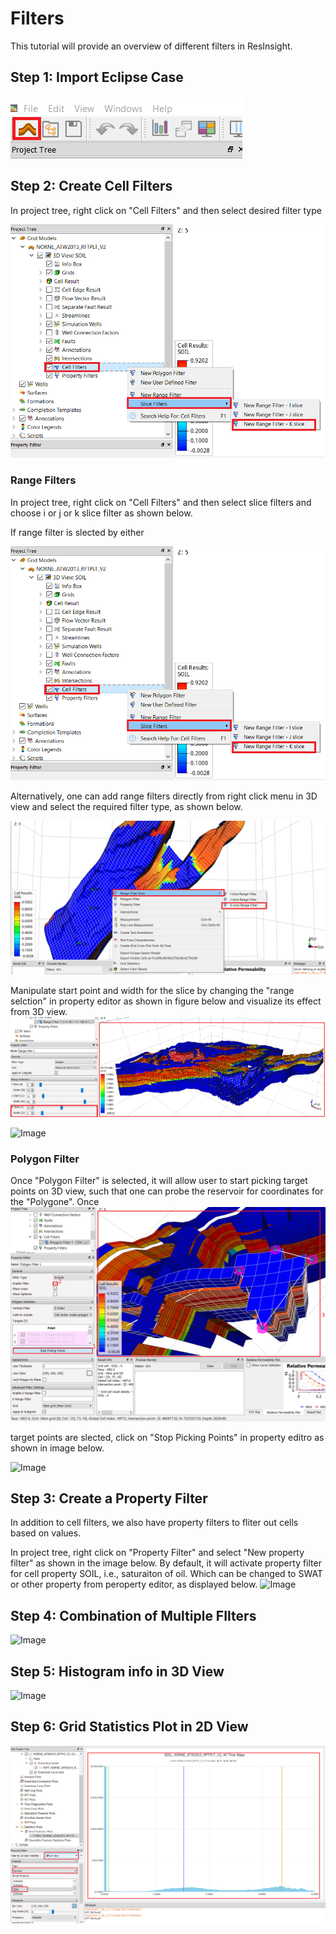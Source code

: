 
# Filters

This tutorial will provide an overview of different filters in ResInsight.

## Step 1: Import Eclipse Case

![Image](Resources/Pictures/import_eclipse.png) 






## Step 2: Create Cell Filters

In project tree, right click on "Cell Filters" and then select desired filter type 

![Image](Resources/Pictures/cellfilters_right_click.png) 

### Range Filters


In project tree, right click on "Cell Filters" and then select slice filters and choose i or j or k slice filter as shown below.

If range filter is slected by either

![Image](Resources/Pictures/cellfilters_right_click.png) 

Alternatively, one can add range filters directly from right click menu in 3D view and select the required filter type, as shown below.

![Image](Resources/Pictures/3Dview_right_click.png) 


Manipulate start point and width for the slice by changing the "range selction"  in property editor as shown in figure below and visualize its effect from 3D view.
![Image](Resources/Pictures/change_start_point.png) 


![Image](Resources/Pictures/change_start_point_3D.png) 



### Polygon Filter

Once "Polygon Filter" is selected, it will allow user to start picking target points on 3D view, such that one can probe the reservoir for coordinates for the "Polygone". Once 
![Image](Resources/Pictures/polygon_filter.png) 


target points are slected, click on "Stop Picking Points" in property editro as shown in image below.



![Image](Resources/Pictures/stop_picking_polygon.png) 


## Step 3: Create a Property Filter
In addition to cell filters, we also have property filters to fliter out cells based on values.

In project tree, right click on "Property Filter" and select "New property filter" as shown in the image below. By default, it will activate property filter for cell property SOIL, i.e., saturaiton of oil. Which can be changed to SWAT or other property from peroperty editor, as displayed below.
![Image](Resources/Pictures/rightclick_propertyfliters.png) 


## Step 4: Combination of Multiple FIlters

![Image](Resources/Pictures/combination_multiple_filters.png) 





## Step 5: Histogram info in 3D View
![Image](Resources/Pictures/histogram_infoview.png) 



## Step 6: Grid Statistics Plot in 2D View

![Image](Resources/Pictures/grid_statistics.png) 






